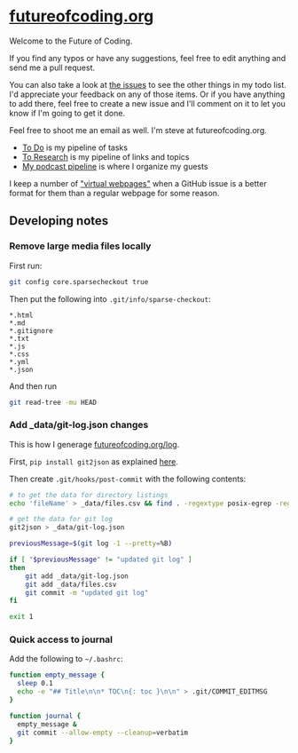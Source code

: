 # [futureofcoding.org](http://futureofcoding.org)

Welcome to the Future of Coding.

If you find any typos or have any suggestions, feel free to edit anything and send me a pull request.

You can also take a look at [the issues](https://github.com/stevekrouse/futureofcoding.org/issues) to see the other things in my todo list. I'd appreciate your feedback on any of those items. Or if you have anything to add there, feel free to create a new issue and I'll comment on it to let you know if I'm going to get it done. 

Feel free to shoot me an email as well. I'm steve at futureofcoding.org.

* [To Do](https://github.com/stevekrouse/futureofcoding.org/projects/3) is my pipeline of tasks
* [To Research](https://github.com/stevekrouse/futureofcoding.org/projects/2) is my pipeline of links and topics
* [My podcast pipeline](https://github.com/stevekrouse/futureofcoding.org/projects/1) is where I organize my guests

I keep a number of ["virtual webpages"](https://github.com/stevekrouse/futureofcoding.org/issues?q=is%3Aopen+is%3Aissue+label%3A%22virtual+webpage%22) when a GitHub issue is a better format for them than a regular webpage for some reason.

## Developing notes

### Remove large media files locally

First run:

```bash
git config core.sparsecheckout true
```

Then put the following into `.git/info/sparse-checkout`:

```
*.html
*.md
*.gitignore
*.txt
*.js
*.css
*.yml
*.json
```

And then run 


```bash
git read-tree -mu HEAD
```


### Add _data/git-log.json changes

This is how I generage [futureofcoding.org/log](futureofcoding.org/log).

First, `pip install git2json` as explained [here](https://github.com/tarmstrong/git2json#installation).

Then create `.git/hooks/post-commit` with the following contents:

```bash
# to get the data for directory listings
echo 'fileName' > _data/files.csv && find . -regextype posix-egrep -regex ".*\.(md|html)$"  -not -path "./_site/*" >> _data/files.csv

# get the data for git log
git2json > _data/git-log.json

previousMessage=$(git log -1 --pretty=%B)

if [ "$previousMessage" != "updated git log" ]
then
    git add _data/git-log.json
    git add _data/files.csv
    git commit -m "updated git log" 
fi

exit 1
```

### Quick access to journal

Add the following to `~/.bashrc`:

```bash
function empty_message {
  sleep 0.1
  echo -e "## Title\n\n* TOC\n{: toc }\n\n" > .git/COMMIT_EDITMSG
}

function journal {
  empty_message & 
  git commit --allow-empty --cleanup=verbatim
}
```

<script repoPath="stevekrouse/futureofcoding.org" type="text/javascript" src="/unbreakable-links/index.js"></script>
